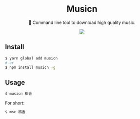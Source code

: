 <div align="center">

# Musicn

🎵 Command line tool to download high quality music.

![](https://cdn.jsdelivr.net/gh/miqilin21/static@master/img/20211015144020.gif)

</div>

## Install

```bash
$ yarn global add musicn
# or
$ npm install musicn -g
```

## Usage

```bash
$ musicn 稻香
```

For short:

```bash
$ msc 稻香
```

